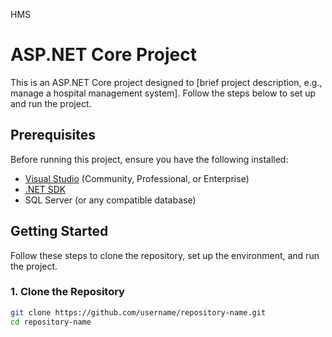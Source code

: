 HMS
# ASP.NET Core Project

This is an ASP.NET Core project designed to [brief project description, e.g., manage a hospital management system]. Follow the steps below to set up and run the project.

## Prerequisites

Before running this project, ensure you have the following installed:

- [Visual Studio](https://visualstudio.microsoft.com/) (Community, Professional, or Enterprise)
- [.NET SDK](https://dotnet.microsoft.com/download)
- SQL Server (or any compatible database)

## Getting Started

Follow these steps to clone the repository, set up the environment, and run the project.

### 1. Clone the Repository
```bash
git clone https://github.com/username/repository-name.git
cd repository-name
